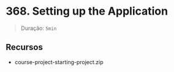 # 368. Setting up the Application

> Duração: `5min`

## Recursos
- course-project-starting-project.zip
